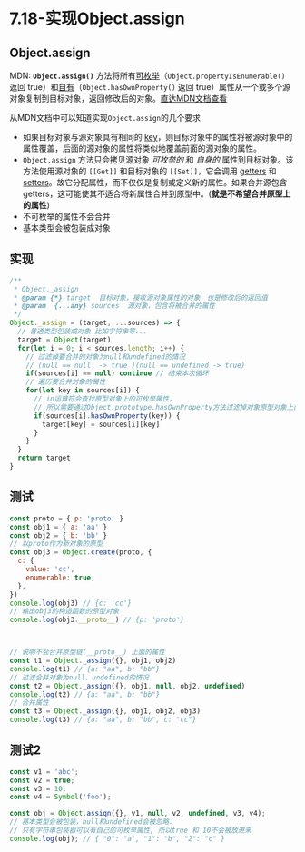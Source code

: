 # 7.18-实现Object.assign

## Object.assign

MDN: **`Object.assign()`** 方法将所有[可枚举](https://developer.mozilla.org/zh-CN/docs/Web/JavaScript/Reference/Global_Objects/Object/propertyIsEnumerable)（`Object.propertyIsEnumerable()` 返回 true）和[自有](https://developer.mozilla.org/zh-CN/docs/Web/JavaScript/Reference/Global_Objects/Object/hasOwnProperty)（`Object.hasOwnProperty()` 返回 true）属性从一个或多个源对象复制到目标对象，返回修改后的对象。[直达MDN文档查看](https://developer.mozilla.org/zh-CN/docs/Web/JavaScript/Reference/Global_Objects/Object/assign)

从MDN文档中可以知道实现`Object.assign`的几个要求

- 如果目标对象与源对象具有相同的 [key](https://developer.mozilla.org/zh-CN/docs/Web/JavaScript/Reference/Global_Objects/Object/keys)，则目标对象中的属性将被源对象中的属性覆盖，后面的源对象的属性将类似地覆盖前面的源对象的属性。
- `Object.assign` 方法只会拷贝源对象 *可枚举的* 和 *自身的* 属性到目标对象。该方法使用源对象的 `[[Get]]` 和目标对象的 `[[Set]]`，它会调用 [getters](https://developer.mozilla.org/zh-CN/docs/Web/JavaScript/Reference/Functions/get) 和 [setters](https://developer.mozilla.org/zh-CN/docs/Web/JavaScript/Reference/Functions/set)。故它分配属性，而不仅仅是复制或定义新的属性。如果合并源包含 getters，这可能使其不适合将新属性合并到原型中。(**就是不希望合并原型上的属性**)
- 不可枚举的属性不会合并
- 基本类型会被包装成对象

## 实现

```js
/**
 * Object._assign
 * @param {*} target  目标对象，接收源对象属性的对象，也是修改后的返回值
 * @param  {...any} sources  源对象，包含将被合并的属性
 */
Object._assign = (target, ...sources) => {
  // 普通类型包装成对象 比如字符串等...
  target = Object(target)
  for(let i = 0; i < sources.length; i++) {
    // 过滤掉要合并的对象为null和undefined的情况
    // (null == null  -> true )(null == undefined -> true)
    if(sources[i] == null) continue // 结束本次循环 
    // 遍历要合并对象的属性
    for(let key in sources[i]) {
      // in运算符会查找原型对象上的可枚举属性，
      // 所以需要通过Object.prototype.hasOwnProperty方法过滤掉对象原型对象上的属性
      if(sources[i].hasOwnProperty(key)) {
        target[key] = sources[i][key]
      }
    } 
  }
  return target
}
```



## 测试

```js
const proto = { p: 'proto' }
const obj1 = { a: 'aa' }
const obj2 = { b: 'bb' }
// 以proto作为新对象的原型
const obj3 = Object.create(proto, {
  c: {
    value: 'cc',
    enumerable: true,
  },
})
console.log(obj3) // {c: 'cc'}
// 输出obj3的构造函数的原型对象
console.log(obj3.__proto__) // {p: 'proto'}



// 说明不会合并原型链(__proto__) 上面的属性
const t1 = Object._assign({}, obj1, obj2)
console.log(t1) // {a: "aa", b: "bb"}
// 过滤合并对象为null、undefined的情况
const t2 = Object._assign({}, obj1, null, obj2, undefined)
console.log(t2) // {a: "aa", b: "bb"}
// 合并属性
const t3 = Object._assign({}, obj1, obj2, obj3)
console.log(t3) // {a: "aa", b: "bb", c: "cc"}
```



## 测试2

```js
const v1 = 'abc';
const v2 = true;
const v3 = 10;
const v4 = Symbol('foo');

const obj = Object.assign({}, v1, null, v2, undefined, v3, v4);
// 基本类型会被包装，null和undefined会被忽略.
// 只有字符串包装器可以有自己的可枚举属性, 所以true 和 10不会被放进来
console.log(obj); // { "0": "a", "1": "b", "2": "c" }
```

